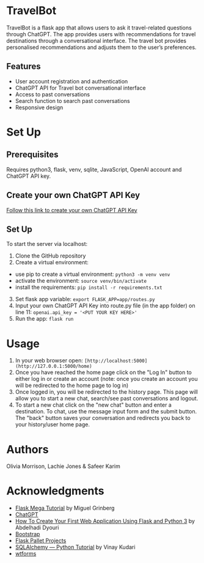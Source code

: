 # TravelBot

TravelBot is a flask app that allows users to ask it travel-related questions through ChatGPT. The app provides users with recommendations for travel destinations through a conversational interface. The travel bot provides personalised recommendations and adjusts them to the user’s preferences.

## Features

- User account registration and authentication
- ChatGPT API for Travel bot conversational interface
- Access to past conversations
- Search function to search past conversations
- Responsive design

# Set Up

## Prerequisites

Requires python3, flask, venv, sqlite, JavaScript, OpenAI account and ChatGPT API key.

## Create your own ChatGPT API Key

[Follow this link to create your own ChatGPT API Key](https://auth0.openai.com/u/login/identifier?state=hKFo2SB4amoycmY2RFFBSk5iY2dMckN2QWlpLURSdTAxeFlGZ6Fur3VuaXZlcnNhbC1sb2dpbqN0aWTZIEFselJkQnZ4aFc4blQyVTRONDU1dXlWQjVobXQ0OVVUo2NpZNkgRFJpdnNubTJNdTQyVDNLT3BxZHR3QjNOWXZpSFl6d0Q)

## Set Up

To start the server via localhost: 
1. Clone the GitHub repository
2. Create a virtual environment:
  -  use pip to create a virtual environment: 
      ```python3 -m venv venv```
  -  activate the environment: 
      ```source venv/bin/activate```
  -  install the requirements: 
       ```pip install -r requirements.txt```
3. Set flask app variable: 
        ```export FLASK_APP=app/routes.py```
4. Input your own ChatGPT API Key into route.py file (in the app folder) on line 11:
        ```openai.api_key = '<PUT YOUR KEY HERE>'```
6. Run the app: 
        ```flask run```

# Usage

1. In your web browser open:
    ```[http://localhost:5000](http://127.0.0.1:5000/home)```
2. Once you have reached the home page click on the "Log In" button to either log in or create an account (note: once you create an account you will be redirected to the home page to log in)
4. Once logged in, you will be redirected to the history page. This page will allow you to start a new chat, search/see past conversations and logout.
5. To start a new chat click on the "new chat" button and enter a destination. To chat, use the message input form and the submit button. The "back" button saves your conversation and redirects you back to your history/user home page.

# Authors

Olivia Morrison, Lachie Jones & Safeer Karim
        
# Acknowledgments
- [Flask Mega Tutorial](https://blog.miguelgrinberg.com/post/the-flask-mega-tutorial-part-i-hello-world) by Miguel Grinberg
- [ChatGPT](https://openai.com/)
- [How To Create Your First Web Application Using Flask and Python 3](https://www.digitalocean.com/community/tutorials/how-to-create-your-first-web-application-using-flask-and-python-3) by Abdelhadi Dyouri
- [Bootstrap](https://getbootstrap.com/)
- [Flask Pallet Projects](https://flask.palletsprojects.com/en/1.1.x/quickstart/)
- [SQLAlchemy — Python Tutorial](https://towardsdatascience.com/sqlalchemy-python-tutorial-79a577141a91) by Vinay Kudari
- [wtforms](https://wtforms.readthedocs.io/en/3.0.x/)
